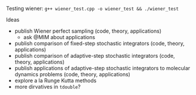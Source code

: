 Testing wiener: `g++ wiener_test.cpp -o wiener_test && ./wiener_test`

Ideas
- publish Wiener perfect sampling (code, theory, applications)
  - ask @MIM about applications
- publish comparison of fixed-step stochastic integrators (code, theory, applications)
- publish comparison of adaptive-step stochastic integrators (code, theory, applications)
- publish applications of adaptive-step stochastic integrators to molecular dynamics problems (code, theory, applications)
- explore a la Runge Kutta methods 
- more dirvatives in `tdouble`?
